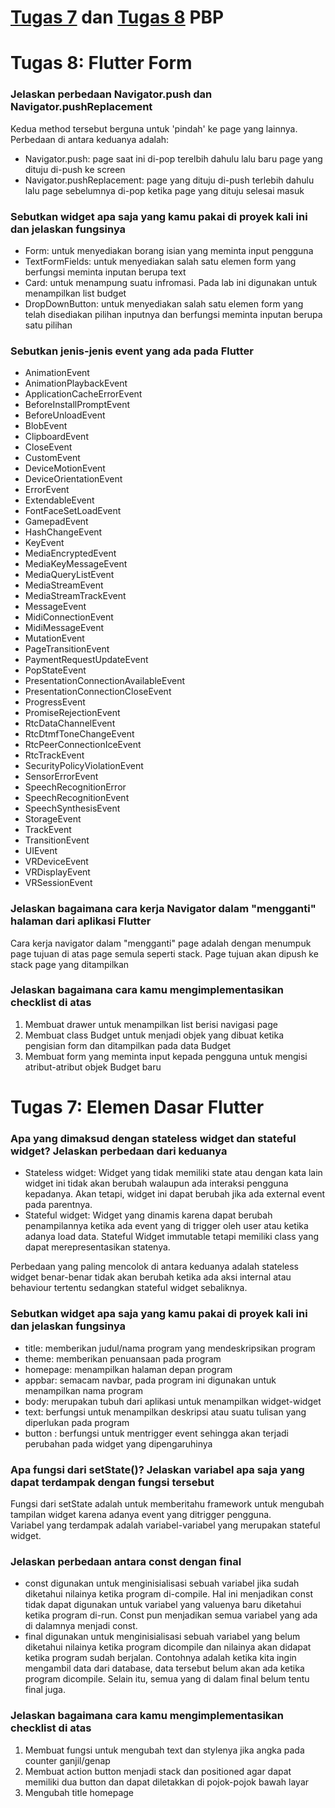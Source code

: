 # [Tugas 7](#tugas-7-elemen-dasar-flutter) dan [Tugas 8](#tugas-8-flutter-form) PBP

# Tugas 8: Flutter Form
### Jelaskan perbedaan Navigator.push dan Navigator.pushReplacement
Kedua method tersebut berguna untuk 'pindah' ke page yang lainnya. Perbedaan di antara keduanya adalah:
- Navigator.push: page saat ini di-pop terelbih dahulu lalu baru page yang dituju di-push ke screen
- Navigator.pushReplacement: page yang dituju di-push terlebih dahulu lalu page sebelumnya di-pop ketika page yang dituju selesai masuk <br>

### Sebutkan widget apa saja yang kamu pakai di proyek kali ini dan jelaskan fungsinya
- Form: untuk menyediakan borang isian yang meminta input pengguna
- TextFormFields: untuk menyediakan salah satu elemen form yang berfungsi meminta inputan berupa text
- Card: untuk menampung suatu infromasi. Pada lab ini digunakan untuk menampilkan list budget
- DropDownButton: untuk menyediakan salah satu elemen form yang telah disediakan pilihan inputnya dan berfungsi meminta inputan berupa satu pilihan <br>

### Sebutkan jenis-jenis event yang ada pada Flutter
- AnimationEvent
- AnimationPlaybackEvent
- ApplicationCacheErrorEvent
- BeforeInstallPromptEvent
- BeforeUnloadEvent
- BlobEvent
- ClipboardEvent
- CloseEvent
- CustomEvent
- DeviceMotionEvent
- DeviceOrientationEvent
- ErrorEvent
- ExtendableEvent
- FontFaceSetLoadEvent
- GamepadEvent
- HashChangeEvent
- KeyEvent
- MediaEncryptedEvent
- MediaKeyMessageEvent
- MediaQueryListEvent
- MediaStreamEvent
- MediaStreamTrackEvent
- MessageEvent 
- MidiConnectionEvent 
- MidiMessageEvent 
- MutationEvent 
- PageTransitionEvent 
- PaymentRequestUpdateEvent 
- PopStateEvent 
- PresentationConnectionAvailableEvent 
- PresentationConnectionCloseEvent 
- ProgressEvent 
- PromiseRejectionEvent 
- RtcDataChannelEvent 
- RtcDtmfToneChangeEvent 
- RtcPeerConnectionIceEvent 
- RtcTrackEvent 
- SecurityPolicyViolationEvent 
- SensorErrorEvent 
- SpeechRecognitionError 
- SpeechRecognitionEvent 
- SpeechSynthesisEvent 
- StorageEvent 
- TrackEvent
- TransitionEvent
- UIEvent 
- VRDeviceEvent 
- VRDisplayEvent 
- VRSessionEvent 

### Jelaskan bagaimana cara kerja Navigator dalam "mengganti" halaman dari aplikasi Flutter
Cara kerja navigator dalam "mengganti" page adalah dengan menumpuk page tujuan di atas page semula seperti stack. Page tujuan akan dipush ke stack page yang ditampilkan<br>

### Jelaskan bagaimana cara kamu mengimplementasikan checklist di atas
1. Membuat drawer untuk menampilkan list berisi navigasi page
2. Membuat class Budget untuk menjadi objek yang dibuat ketika pengisian form dan ditampilkan pada data Budget
3. Membuat form yang meminta input kepada pengguna untuk mengisi atribut-atribut objek Budget baru

# Tugas 7: Elemen Dasar Flutter

### Apa yang dimaksud dengan stateless widget dan stateful widget? Jelaskan perbedaan dari keduanya
- Stateless widget:
    Widget yang tidak memiliki state atau dengan kata lain widget ini tidak akan berubah walaupun ada interaksi pengguna kepadanya. Akan tetapi, widget ini dapat berubah jika ada external event pada parentnya.
- Stateful widget:
    Widget yang dinamis karena dapat berubah penampilannya ketika ada event yang di trigger oleh user atau ketika adanya load data. Stateful Widget immutable tetapi memiliki class yang dapat merepresentasikan statenya. <br>

Perbedaan yang paling mencolok di antara keduanya adalah stateless widget benar-benar tidak akan berubah ketika ada aksi internal atau behaviour tertentu sedangkan stateful widget sebaliknya.    

### Sebutkan widget apa saja yang kamu pakai di proyek kali ini dan jelaskan fungsinya
- title: memberikan judul/nama program yang mendeskripsikan program
- theme: memberikan penuansaan pada program
- homepage: menampilkan halaman depan program
- appbar: semacam navbar, pada program ini digunakan untuk menampilkan nama program
- body: merupakan tubuh dari aplikasi untuk menampilkan widget-widget
- text: berfungsi untuk menampilkan deskripsi atau suatu tulisan yang diperlukan pada program
- button : berfungsi untuk mentrigger event sehingga akan terjadi perubahan pada widget yang dipengaruhinya

### Apa fungsi dari setState()? Jelaskan variabel apa saja yang dapat terdampak dengan fungsi tersebut
Fungsi dari setState adalah untuk memberitahu framework untuk mengubah tampilan widget karena adanya event yang ditrigger pengguna.<br>
Variabel yang terdampak adalah variabel-variabel yang merupakan stateful widget.<br>

### Jelaskan perbedaan antara const dengan final
- const digunakan untuk menginisialisasi sebuah variabel jika sudah diketahui nilainya ketika program di-compile. Hal ini menjadikan const tidak dapat digunakan untuk variabel yang valuenya baru diketahui ketika program di-run. Const pun menjadikan semua variabel yang ada di dalamnya menjadi const.
- final digunakan untuk menginisialisasi sebuah variabel yang belum diketahui nilainya ketika program dicompile dan nilainya akan didapat ketika program sudah berjalan. Contohnya adalah ketika kita ingin mengambil data dari database, data tersebut belum akan ada ketika program dicompile. Selain itu, semua yang di dalam final belum tentu final juga.<br>

### Jelaskan bagaimana cara kamu mengimplementasikan checklist di atas
1. Membuat fungsi untuk mengubah text dan stylenya jika angka pada counter ganjil/genap
2. Membuat action button menjadi stack dan positioned agar dapat memiliki dua button dan dapat diletakkan di pojok-pojok bawah layar
3. Mengubah title homepage